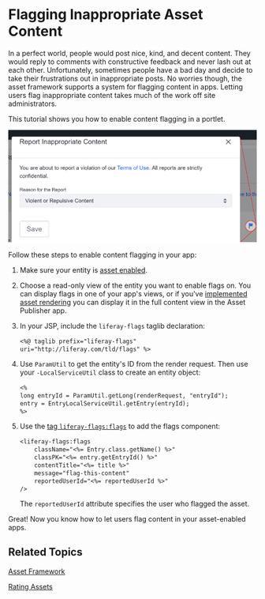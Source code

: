 # Flagging Inappropriate Asset Content [](id=flagging-inappropriate-asset-content)

In a perfect world, people would post nice, kind, and decent content. They would 
reply to comments with constructive feedback and never lash out at each other. 
Unfortunately, sometimes people have a bad day and decide to take their 
frustrations out in inappropriate posts. No worries though, the asset framework 
supports a system for flagging content in apps. Letting users flag inappropriate 
content takes much of the work off site administrators. 

This tutorial shows you how to enable content flagging in a portlet.

![Figure 1: Flags for letting users mark objectionable content are enabled in the Message Boards portlet.](../../../images/social-flags.png)

Follow these steps to enable content flagging in your app: 

1.  Make sure your entity is 
    [asset enabled](/develop/tutorials/-/knowledge_base/7-0/asset-framework). 

2.  Choose a read-only view of the entity you want to enable flags on. You can 
    display flags in one of your app's views, or if you've 
    [implemented asset rendering](/develop/tutorials/-/knowledge_base/7-1/rendering-an-asset) 
    you can display it in the full content view in the Asset Publisher app. 

3.  In your JSP, include the `liferay-flags` taglib declaration:

        <%@ taglib prefix="liferay-flags" uri="http://liferay.com/tld/flags" %>

4.  Use `ParamUtil` to get the entity's ID from the render request. Then use 
    your `-LocalServiceUtil` class to create an entity object: 

        <%
        long entryId = ParamUtil.getLong(renderRequest, "entryId");
        entry = EntryLocalServiceUtil.getEntry(entryId);
        %>

5.  Use the 
    [tag `liferay-flags:flags`](@app-ref@/collaboration/latest/taglibdocs/liferay-flags/flags.html) 
    to add the flags component: 

        <liferay-flags:flags
        	className="<%= Entry.class.getName() %>"
        	classPK="<%= entry.getEntryId() %>"
        	contentTitle="<%= title %>"
        	message="flag-this-content"
        	reportedUserId="<%= reportedUserId %>"
        />

    The `reportedUserId` attribute specifies the user who flagged the asset. 

Great! Now you know how to let users flag content in your asset-enabled apps. 

## Related Topics [](id=related-topics)

[Asset Framework](/develop/tutorials/-/knowledge_base/7-1/asset-framework)

[Rating Assets](/develop/tutorials/-/knowledge_base/7-1/rating-assets)
